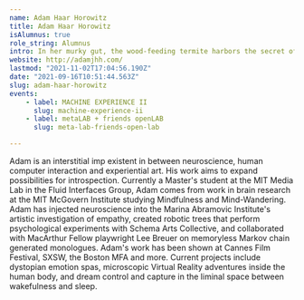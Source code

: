 ```yaml
---
name: Adam Haar Horowitz
title: Adam Haar Horowitz
isAlumnus: true
role_string: Alumnus
intro: In her murky gut, the wood-feeding termite harbors the secret of life. What is it? A community becomes an individual. The arithmetic of the living. One plus one is one -Professor Lynn Margulis
website: http://adamjhh.com/
lastmod: "2021-11-02T17:04:56.190Z"
date: "2021-09-16T10:51:44.563Z"
slug: adam-haar-horowitz
events:
    - label: MACHINE EXPERIENCE II
      slug: machine-experience-ii
    - label: metaLAB + friends openLAB
      slug: meta-lab-friends-open-lab

---
```

Adam is an interstitial imp existent in between neuroscience, human computer interaction and experiential art. His work aims to expand possibilities for introspection. Currently a Master's student at the MIT Media Lab in the Fluid Interfaces Group, Adam comes from work in brain research at the MIT McGovern Institute studying Mindfulness and Mind-Wandering. Adam has injected neuroscience into the Marina Abramovic Institute's artistic investigation of empathy, created robotic trees that perform psychological experiments with Schema Arts Collective, and collaborated with MacArthur Fellow playwright Lee Breuer on memoryless Markov chain generated monologues. Adam's work has been shown at Cannes Film Festival, SXSW, the Boston MFA and more. Current projects include dystopian emotion spas, microscopic Virtual Reality adventures inside the human body, and dream control and capture in the liminal space between wakefulness and sleep.